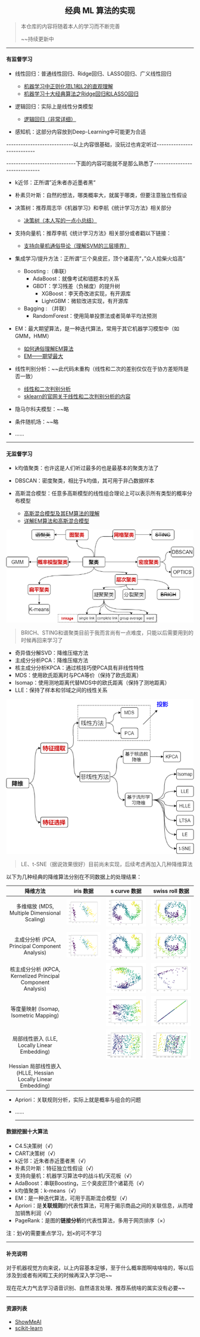 <h2 align = "center">经典 ML 算法的实现</h2>

> 本仓库的内容将随着本人的学习而不断完善
>
> ~~持续更新中

------

#### 有监督学习

- 线性回归：普通线性回归、Ridge回归、LASSO回归、广义线性回归
  - [机器学习中正则化项L1和L2的直观理解](https://blog.csdn.net/jinping_shi/article/details/52433975) 
  - [机器学习十大经典算法之Ridge回归和LASSO回归](https://blog.csdn.net/weixin_43374551/article/details/83688913?ops_request_misc=%257B%2522request%255Fid%2522%253A%2522166762997116782429718497%2522%252C%2522scm%2522%253A%252220140713.130102334.pc%255Fall.%2522%257D&request_id=166762997116782429718497&biz_id=0&utm_medium=distribute.pc_search_result.none-task-blog-2~all~first_rank_ecpm_v1~hot_rank-1-83688913-null-null.142^v63^control,201^v3^control,213^v1^t3_control2&utm_term=%E5%B2%AD%E5%9B%9E%E5%BD%92)  

- 逻辑回归：实际上是线性分类模型
  - [逻辑回归（非常详细）](https://zhuanlan.zhihu.com/p/74874291) 
- 感知机：这部分内容放到Deep-Learning中可能更为合适

----------------------------以上内容很基础，没玩过也肯定听过---------------------------

-----------------------------下面的内容可能就不是那么熟悉了------------------------------

- k近邻：正所谓”近朱者赤近墨者黑“
- 朴素贝叶斯：自然的想法，哪类概率大，就属于哪类，但要注意独立性假设
- 决策树：推荐周志华《机器学习》和李航《统计学习方法》相关部分
  - [决策树（本人写的一点小总结）](https://chubbylhao.github.io/2022/09/25/jue-ce-shu/) 
- 支持向量机：推荐李航《统计学习方法》相关部分或者戳以下链接：
  - [支持向量机通俗导论（理解SVM的三层境界）](https://github.com/chubbylhao/ML_Algorithms/blob/main/supervised_learning/support_vector_machine/%E6%94%AF%E6%8C%81%E5%90%91%E9%87%8F%E6%9C%BA%E9%80%9A%E4%BF%97%E5%AF%BC%E8%AE%BA%EF%BC%88%E7%90%86%E8%A7%A3SVM%E7%9A%84%E4%B8%89%E5%B1%82%E5%A2%83%E7%95%8C%EF%BC%89.pdf) 
- 集成学习/提升方法：正所谓”三个臭皮匠，顶个诸葛亮“，”众人拾柴火焰高“
  - Boosting :（串联）
    - AdaBoost：就像考试和错题本的关系
    - GBDT：学习残差（负梯度）的提升树
      - XGBoost：李天奇改进实现，有开源库
      - LightGBM：微软改进实现，有开源库
  - Bagging : （并联）
    - RandomForest：使用简单投票法或者简单平均法预测
- EM：最大期望算法，是一种迭代算法，常用于其它机器学习模型中（如GMM，HMM）

  - [如何通俗理解EM算法](https://blog.csdn.net/v_JULY_v/article/details/81708386) 
  - [EM——期望最大](https://zhuanlan.zhihu.com/p/78311644) 
- 线性判别分析：~~此代码未重构（线性和二次的差别仅仅在于协方差矩阵是否一致）

  - [线性和二次判别分析](https://zhuanlan.zhihu.com/p/38641216) 
  - [sklearn的官网关于线性和二次判别分析的内容](https://scikit-learn.org/stable/modules/lda_qda.html) 
- 隐马尔科夫模型：~~略
- 条件随机场：~~略
- ......

------

#### 无监督学习

- k均值聚类：也许这是人们听过最多的也是最基本的聚类方法了
- DBSCAN：密度聚类，相比于k均值，其可用于非凸数据样本
- 高斯混合模型：任意多高斯模型的线性组合理论上可以表示所有类型的概率分布模型

  - [高斯混合模型及其EM算法的理解](https://blog.csdn.net/jinping_shi/article/details/59613054) 
  - [详解EM算法和高斯混合模型](https://blog.csdn.net/lin_limin/article/details/81048411?ops_request_misc=%257B%2522request%255Fid%2522%253A%2522166771942416800182189305%2522%252C%2522scm%2522%253A%252220140713.130102334.pc%255Fall.%2522%257D&request_id=166771942416800182189305&biz_id=0&utm_medium=distribute.pc_search_result.none-task-blog-2~all~first_rank_ecpm_v1~hot_rank-3-81048411-null-null.142^v63^control,201^v3^control,213^v1^t3_control2&utm_term=%E9%AB%98%E6%96%AF%E6%B7%B7%E5%90%88%E6%A8%A1%E5%9E%8B) 

![](https://raw.githubusercontent.com/chubbylhao/ML_Algorithms/main/unsupervised_learning/clustering.png)

> BRICH、STING和谱聚类目前于我而言尚有一点难度，只能以后需要用到的时候再回来学习了

- 奇异值分解SVD：降维压缩方法
- 主成分分析PCA：降维压缩方法
- 核主成分分析KPCA：通过核技巧使PCA具有非线性特性
- MDS：使用欧氏距离时与PCA等价（保持了欧氏距离）
- Isomap：使用测地距离代替MDS中的欧氏距离（保持了测地距离）
- LLE：保持了样本和邻域之间的线性关系

![](https://github.com/chubbylhao/ML_Algorithms/blob/main/unsupervised_learning/dimension_reduction.png?raw=true)

> LE、t-SNE（据说效果很好）目前尚未实现，后续考虑再加入几种降维算法

以下为几种经典的降维算法分别在不同数据上的处理结果：

|                           降维方法                           |                          iris 数据                           |                         s curve 数据                         |                       swiss roll 数据                        |
| :----------------------------------------------------------: | :----------------------------------------------------------: | :----------------------------------------------------------: | :----------------------------------------------------------: |
|         多维缩放 (MDS, Multiple Dimensional Scaling)         | <img src="https://raw.githubusercontent.com/chubbylhao/ML_Algorithms/main/unsupervised_learning/MDS/mds_iris.png" style="zoom: 67%;" /> | <img src="https://raw.githubusercontent.com/chubbylhao/ML_Algorithms/main/unsupervised_learning/MDS/mds_s_curve.png" style="zoom: 67%;" /> | <img src="https://github.com/chubbylhao/ML_Algorithms/blob/main/unsupervised_learning/MDS/mds_swiss_roll.png?raw=true" style="zoom: 67%;" /> |
|        主成分分析 (PCA, Principal Component Analysis)        | <img src="https://github.com/chubbylhao/ML_Algorithms/blob/main/unsupervised_learning/PCA/pca_iris.png?raw=true" style="zoom: 67%;" /> | <img src="https://github.com/chubbylhao/ML_Algorithms/blob/main/unsupervised_learning/PCA/pca_s_curve.png?raw=true" style="zoom: 67%;" /> | <img src="https://github.com/chubbylhao/ML_Algorithms/blob/main/unsupervised_learning/PCA/pca_swiss_roll.png?raw=true" style="zoom: 67%;" /> |
| 核主成分分析 (KPCA, Kernelized Principal Component Analysis) |                                                              | <img src="https://github.com/chubbylhao/ML_Algorithms/blob/main/unsupervised_learning/KPCA/kpca_s_curve.png?raw=true" style="zoom: 67%;" /> | <img src="https://github.com/chubbylhao/ML_Algorithms/blob/main/unsupervised_learning/KPCA/kpca_swiss_roll.png?raw=true" style="zoom: 67%;" /> |
|            等度量映射 (Isomap, Isometric Mapping)            |                                                              | <img src="https://github.com/chubbylhao/ML_Algorithms/blob/main/unsupervised_learning/Isomap/isomap_s_curve.png?raw=true" style="zoom:67%;" /> | <img src="https://github.com/chubbylhao/ML_Algorithms/blob/main/unsupervised_learning/Isomap/isomap_swiss_roll.png?raw=true" style="zoom:67%;" /> |
|         局部线性嵌入 (LLE, Locally Linear Embedding)         |                                                              | <img src="https://github.com/chubbylhao/ML_Algorithms/blob/main/unsupervised_learning/LLE/lle_s_curve.png?raw=true" style="zoom:67%;" /> | <img src="https://github.com/chubbylhao/ML_Algorithms/blob/main/unsupervised_learning/LLE/lle_swiss_roll.png?raw=true" style="zoom:67%;" /> |
| Hessian 局部线性嵌入 (HLLE, Hessian Locally Linear Embedding) |                                                              |                                                              |                                                              |

- Apriori：关联规则分析，实际上就是概率与组合的问题

- ......

  ------


#### 数据挖掘十大算法

- C4.5决策树（√）
- CART决策树（√）
- k近邻：近朱者赤近墨者黑（√）
- 朴素贝叶斯：特征独立性假设（√）
- 支持向量机：机器学习算法中的战斗机/天花板（√）
- AdaBoost：串联Boosting，三个臭皮匠顶个诸葛亮（√）
- k均值聚类：k-means（√）
- EM：是一种迭代算法，可用于高斯混合模型（√）
- Apriori：是**关联规则**的代表性算法，可用于揭示商品之间的关联信息，从而增加销售利润（√）
- PageRank：是图的**链接分析**的代表性算法，多用于网页排序（×）

注：划√的需要重点学习，划×的可不学习

------

#### 补充说明

对于机器视觉方向来说，以上内容基本足够，至于什么概率图啊啥啥啥的，等以后涉及到或者有闲暇工夫的时候再深入学习吧~~

现在花大力气去学习语音识别、自然语言处理、推荐系统啥的属实没有必要~~

------

#### 资源列表

- [ShowMeAI](https://www.showmeai.tech/) 
- [scikit-learn](https://scikit-learn.org/stable/index.html) 

